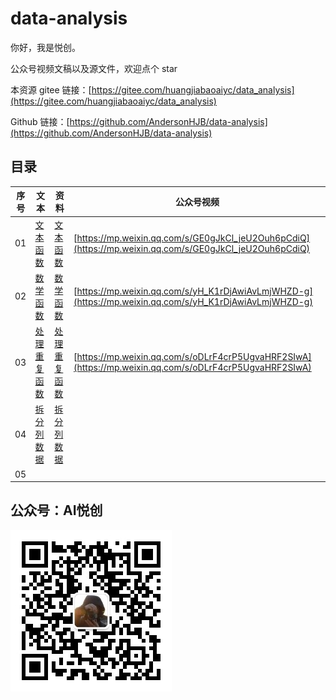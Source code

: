 # data-analysis

你好，我是悦创。

公众号视频文稿以及源文件，欢迎点个 star

本资源 gitee 链接：[https://gitee.com/huangjiabaoaiyc/data_analysis](https://gitee.com/huangjiabaoaiyc/data_analysis)

Github 链接：[https://github.com/AndersonHJB/data-analysis](https://github.com/AndersonHJB/data-analysis)

## 目录

| 序号 | 文本                                               | 资料                                     | 公众号视频                                                   |
| ---- | -------------------------------------------------- | ---------------------------------------- | ------------------------------------------------------------ |
| 01   | [文本函数](01-Excel/01-文本函数/README.md)         | [文本函数](01-Excel/01-文本函数)         | [https://mp.weixin.qq.com/s/GE0gJkCl_jeU2Ouh6pCdiQ](https://mp.weixin.qq.com/s/GE0gJkCl_jeU2Ouh6pCdiQ) |
| 02   | [数学函数](01-Excel/02-数学函数/README.md)         | [数学函数](01-Excel/02-数学函数)         | [https://mp.weixin.qq.com/s/yH_K1rDjAwiAvLmjWHZD-g](https://mp.weixin.qq.com/s/yH_K1rDjAwiAvLmjWHZD-g) |
| 03   | [处理重复函数](01-Excel/03-处理重复函数/README.md) | [处理重复函数](01-Excel/03-处理重复函数) | [https://mp.weixin.qq.com/s/oDLrF4crP5UgvaHRF2SIwA](https://mp.weixin.qq.com/s/oDLrF4crP5UgvaHRF2SIwA) |
| 04   | [拆分列数据](01-Excel/04-拆分列数据/README.md)     | [拆分列数据](01-Excel/04-拆分列数据)     |                                                              |
| 05   |                                                    |                                          |                                                              |



## 公众号：AI悦创

![公众号：AI悦创.jpg](README.assets/公众号：AI悦创.jpg)
